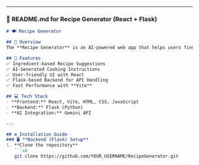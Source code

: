 
---

### 📌 **README.md for Recipe Generator (React + Flask)**
```md
# 🍽️ Recipe Generator

## 📌 Overview
The **Recipe Generator** is an AI-powered web app that helps users find recipes based on available ingredients. Users enter ingredients and get suggested dishes along with step-by-step cooking instructions.

## 🚀 Features
✅ Ingredient-based Recipe Suggestions  
✅ AI-Generated Cooking Instructions  
✅ User-friendly UI with React  
✅ Flask-based Backend for API Handling  
✅ Fast Performance with **Vite**  

## 💻 Tech Stack
- **Frontend:** React, Vite, HTML, CSS, JavaScript  
- **Backend:** Flask (Python)  
- **AI Integration:** Gemini API  

---

## ⚙️ Installation Guide
### 🖥️ **Backend (Flask) Setup**
1. **Clone the repository**  
   ```sh
   git clone https://github.com/YOUR_USERNAME/RecipeGenerator.git
